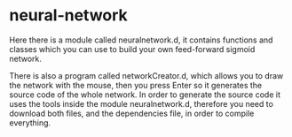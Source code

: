 # neural-network
Here there is a module called neuralnetwork.d, it contains functions and classes which you can use to build your own feed-forward sigmoid network.

There is also a program called networkCreator.d, which allows you to draw the network with the mouse, then you press Enter so it generates the source code of the whole network. In order to generate the source code it uses the tools inside the module neuralnetwork.d, therefore you need to download both files, and the dependencies file, in order to compile everything.
